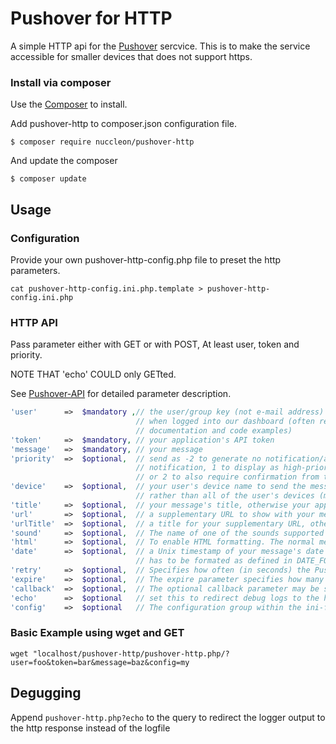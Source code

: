 # Pushover for HTTP

A simple HTTP api for the [Pushover](https://pushover.net) sercvice.
This is to make the service accessible for smaller devices that does not support https.

### Install via composer

Use the [Composer](https://getcomposer.org/) to install.

Add pushover-http to composer.json configuration file.
```
$ composer require nuccleon/pushover-http
```

And update the composer
```
$ composer update
```

## Usage

### Configuration
Provide your own pushover-http-config.php file to preset the http parameters.
```
cat pushover-http-config.ini.php.template > pushover-http-config.ini.php
```

### HTTP API
Pass parameter either with GET or with POST, At least user, token and priority.

NOTE THAT 'echo' COULD only GETted.

See [Pushover-API](https://pushover.net/api) for detailed parameter description.

```PHP
'user'      =>  $mandatory ,// the user/group key (not e-mail address) of your user (or you), viewable
                            // when logged into our dashboard (often referred to as USER_KEY in our
                            // documentation and code examples)
'token'     =>  $mandatory, // your application's API token
'message'   =>  $mandatory, // your message
'priority'  =>  $optional,  // send as -2 to generate no notification/alert, -1 to always send as a quiet
                            // notification, 1 to display as high-priority and bypass the user's quiet hours,
                            // or 2 to also require confirmation from the user
'device'    =>  $optional,  // your user's device name to send the message directly to that device,
                            // rather than all of the user's devices (multiple devices may be separated by a comma)
'title'     =>  $optional,  // your message's title, otherwise your app's name is used
'url'       =>  $optional,  // a supplementary URL to show with your message
'urlTitle'  =>  $optional,  // a title for your supplementary URL, otherwise just the URL is shown
'sound'     =>  $optional,  // The name of one of the sounds supported by device clients to override the user's default sound choice
'html'      =>  $optional,  // To enable HTML formatting. The normal message content in your message parameter will then be displayed as HTML. 
'date'      =>  $optional,  // a Unix timestamp of your message's date and time to display to the user, rather than the time your message is received by our API
                            // has to be formated as defined in DATE_FORMAT
'retry'     =>  $optional,  // Specifies how often (in seconds) the Pushover servers will send the same notification to the user (EMERGENCY only, mandatory for EMERGENCY)
'expire'    =>  $optional,  // The expire parameter specifies how many seconds your notification will continue to be retried (EMERGENCY only, mandatory for EMERGENCY)
'callback'  =>  $optional,  // The optional callback parameter may be supplied with a publicly-accessible URL that our servers will send a request to when the user has acknowledged your notification.
'echo'      =>  $optional   // set this to redirect debug logs to the http response (GET only)
'config'    =>  $optional   // The configuration group within the ini-file that should be used
```

### Basic Example using wget and GET
```
wget "localhost/pushover-http/pushover-http.php/?user=foo&token=bar&message=baz&config=my
```

## Degugging
Append ```pushover-http.php?echo``` to the query to redirect the logger output to the http response instead of the logfile
